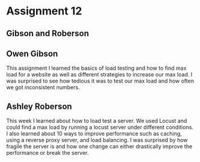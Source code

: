 # Assignment 12

## Gibson and Roberson

## Owen Gibson

This assignment I learned the basics of load testing and how to find max load for a website as well as different strategies to increase our max load. I was surprised to see how tedious it was to test our max load and how often we got inconsistent numbers.

## Ashley Roberson

This week I learned about how to load test a server.  We used Locust and could find a max load by running a locust server under different conditions.  I also learned about 10 ways to improve performance such as caching, using a reverse proxy server, and load balancing.  I was surprised by how fragile the server is and how one change can either drastically improve the performance or break the server.
